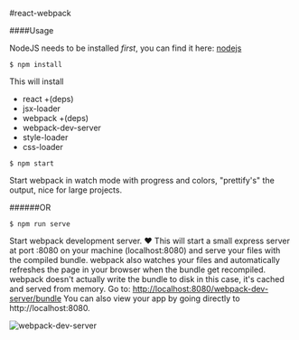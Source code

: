 #react-webpack


####Usage

NodeJS needs to be installed *first*, you can find it here: [nodejs](http://nodejs.org)

`$ npm install`

This will install
- react +(deps)
 - jsx-loader
- webpack +(deps)
 - webpack-dev-server
- style-loader
- css-loader

`$ npm start`

Start webpack in watch mode with progress and colors, "prettify's" the output, nice for large projects.

######OR

`$ npm run serve`

Start webpack development server. :heart:
This will start a small express server at port :8080 on your machine (localhost:8080) and serve your files with the compiled bundle.
webpack also watches your files and automatically refreshes the page in your browser when the bundle get recompiled.
webpack doesn't actually write the bundle to disk in this case, it's cached and served from memory.
Go to: [http://localhost:8080/webpack-dev-server/bundle](http://localhost:8080/webpack-dev-server/bundle)
You can also view your app by going directly to http://localhost:8080.

![webpack-dev-server](https://photos-6.dropbox.com/t/2/AACBml_vZ00Xp0owDbZg-B_tDIjhZbMN-44Mvg110K7ZYw/12/167583197/png/1024x768/3/1423335600/0/2/Screenshot%202015-02-07%2012.22.08.png/CN279E8gASACIAMoASgC/fCd3NpZ_NULclnxC7wuTp5hEvtFUoEMW8xKJPIktmq0)
